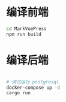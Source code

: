
# 编译前端

```bash
cd MarkVuePress
npm run build
```

# 编译后端

```bash

# 调试运行 postgresql
docker-compose up -d
cargo run
```
